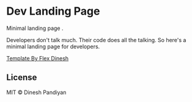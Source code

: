 # Dev Landing Page

Minimal landing page .

Developers don't talk much. Their code does all the talking. So here's a minimal landing page for developers.

[Template By Flex Dinesh](https://flexdinesh.github.io)

## License
MIT © Dinesh Pandiyan
